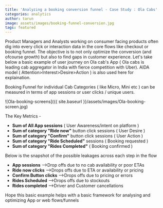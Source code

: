 ```yaml
---
title: 'Analyzing a booking conversion funnel - Case Study : Ola Cabs'
categories: analytics
author: tarun
image: assets/images/booking-funnel-conversion.jpg
tags: featured
---
```


Product Managers and Analysts working on consumer facing products often dig into every click or interaction data in the core  flows like checkout or booking funnel. The objective is to not only optimize the conversion (and ofcourse growth) but also to find gaps in customer experience. Let's take below a basic example of user journey on Ola cab's App ( Ola cabs is leading cab aggregator in India with fierce competition with Uber). AIDA model ( Attention>Interest>Desire>Action ) is also used here for explaination.

Booking Funnel for individual Cab Categories ( like Micro, Mini etc ) can be measured in terms of app sessions or user clicks / unique users.

![Ola-booking-screens]({{ site.baseurl }}/assets/images/Ola-booking-screen.jpg)

The Key Metrics - 

* **Sum of All App sessions** ( User Awareness/intent on platform )
* **Sum of category "Ride now"** button click sessions ( User Desire )
* **Sum of category "Confirm"** button click sessions ( User Action )
* **Sum of category "Ride Scheduled"** sessions ( Booking requested )
* **Sum of category "Rides Completed"** ( Booking confirmed )

Below is the snapshot of the possible leakages across each step in the flow

* **App sessions** \-->Drop offs due to no cab availability or poor ETAs
* **Ride now clicks**  \-->Drops offs due to ETA or availability or pricing
* **Confirm Button clicks**  \-->Drops offs due to pricing or errors
* **Rides Scheduled**  \-->Drops offs due to stockouts
* **Rides completed**  \-->Driver and Customer cancellations

Hope this basic example helps with a basic framework for analysing and optimizing App or web flows/funnels